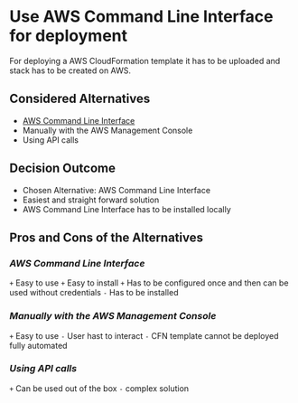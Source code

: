 # Use AWS Command Line Interface for deployment

For deploying a AWS CloudFormation template it has to be uploaded and stack has to be created on AWS.

## Considered Alternatives

* [AWS Command Line Interface](https://aws.amazon.com/de/cli/)
* Manually with the AWS Management Console
* Using API calls

## Decision Outcome

* Chosen Alternative: AWS Command Line Interface
* Easiest and straight forward solution
* AWS Command Line Interface has to be installed locally

## Pros and Cons of the Alternatives <!-- optional -->

### *AWS Command Line Interface*

`+` Easy to use
`+` Easy to install
`+` Has to be configured once and then can be used without credentials
`-` Has to be installed


### *Manually with the AWS Management Console*

`+` Easy to use
`-` User hast to interact
`-` CFN template cannot be deployed fully automated

### *Using API calls*

`+` Can be used out of the box
`-` complex solution

